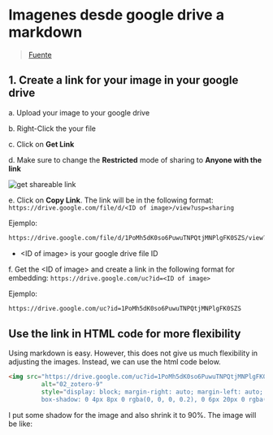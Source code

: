 # Imagenes desde google drive a markdown

> [Fuente](https://www.intodeeplearning.com/embedding-images-in-google-drive-to-markdown/)

## 1. Create a link for your image in your google drive

a. Upload your image to your google drive

b. Right-Click the your file

c. Click on **Get Link**

d. Make sure to change the **Restricted** mode of sharing to **Anyone with the link**

![get shareable link](https://drive.google.com/uc?id=1L07w0_Qg9q-0Ukm4-K3i8ffyk34FqTzA)

e. Click on **Copy Link**. The link will be in the following format: `https://drive.google.com/file/d/<ID of image>/view?usp=sharing`

Ejemplo:
```html
https://drive.google.com/file/d/1PoMh5dK0so6PuwuTNPQtjMNPlgFK0SZS/view?usp=drive_link
```

*   \<ID of image> is your google drive file ID

f. Get the \<ID of image> and create a link in the following format for embedding: `https://drive.google.com/uc?id=<ID of image>`

Ejemplo:
```html
https://drive.google.com/uc?id=1PoMh5dK0so6PuwuTNPQtjMNPlgFK0SZS
```
## Use the link in HTML code for more flexibility

Using markdown is easy. However, this does not give us much flexibility in adjusting the images. Instead, we can use the html code below.

```html
<img src="https://drive.google.com/uc?id=1PoMh5dK0so6PuwuTNPQtjMNPlgFK0SZS"
         alt="02_zotero-9" 
         style="display: block; margin-right: auto; margin-left: auto; width: 90%;
         box-shadow: 0 4px 8px 0 rgba(0, 0, 0, 0.2), 0 6px 20px 0 rgba(0, 0, 0, 0.19)" />
```

I put some shadow for the image and also shrink it to 90%. The image will be like:
